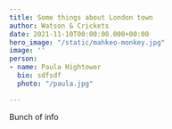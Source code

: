 ```yaml
---
title: Some things about London town
author: Watson & Crickets
date: 2021-11-10T00:00:00.000+00:00
hero_image: "/static/mahkeo-monkey.jpg"
image: ''
person:
- name: Paula Hightower
  bio: sdfsdf
  photo: "/paula.jpg"

---
```

Bunch of info